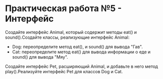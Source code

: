 # Практическая работа №5 - Интерфейс
Создайте интерфейс Animal, который содержит методы eat() и sound().Создайте классы, реализующие интерфейс Animal:
* Dog: переопределите метод eat(), и sound() для вывода "Гав".
* Cat: переопределите метод eat() для вывода информации о еде и sound() для вывода "Мяу".

Создайте интерфейс Pet, расширяющий Animal, и добавьте в него метод play().Реализуйте интерфейс Pet для классов Dog и Cat.
